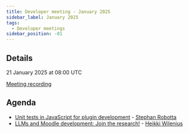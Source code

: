 ```yaml
---
title: Developer meeting - January 2025
sidebar_label: January 2025
tags:
  - Developer meetings
sidebar_position: -01
---
```


<!-- cspell:ignore Heikki Wilenius -->

## Details

21 January 2025 at 08:00 UTC

[Meeting recording](https://moodle.org/mod/bigbluebuttonbn/bbb_view.php?action=play&bn=1&rid=90&rtype=video)

## Agenda

- [Unit tests in JavaScript for plugin development](./_files/2025-01-JSUnitTests-presentation.pdf) - [Stephan Robotta](https://moodle.org/user/profile.php?id=5154071)
- [LLMs and Moodle development: Join the research!](http://hw.iki.fi/2025-01-21_wilenius_dev_meeting_slides.pdf) - [Heikki Wilenius](https://moodle.org/user/profile.php?id=256974)
